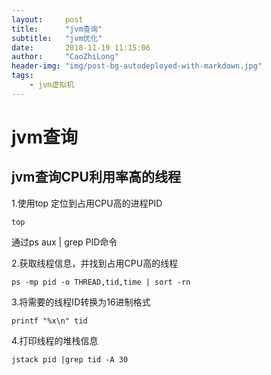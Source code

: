 ```yaml
---
layout:     post
title:      "jvm查询"
subtitle:   "jvm优化"
date:       2018-11-19 11:15:06
author:     "CaoZhiLong"
header-img: "img/post-bg-autodeployed-with-markdown.jpg"
tags:
    - jvm虚拟机
---
```


# jvm查询

## jvm查询CPU利用率高的线程

1.使用top 定位到占用CPU高的进程PID

```shell
top 
```
通过ps aux | grep PID命令


2.获取线程信息，并找到占用CPU高的线程

```
ps -mp pid -o THREAD,tid,time | sort -rn 
```

3.将需要的线程ID转换为16进制格式

```
printf "%x\n" tid
```

4.打印线程的堆栈信息

```
jstack pid |grep tid -A 30
```
